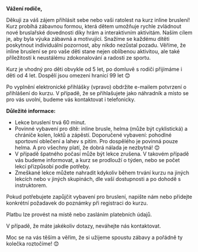 **Vážení rodiče,**

Děkuji za váš zájem přihlásit sebe nebo vaši ratolest na kurz inline bruslení! Kurz probíhá zábavnou formou, která dětem umožňuje rychle zvládnout nové bruslařské dovednosti díky hrám a interaktivním aktivitám. Naším cílem je, aby byla výuka zábavná a motivující. Snažíme se každému dítěti poskytnout individuální pozornost, aby nikdo nezůstal pozadu. Věříme, že inline bruslení se pro vaše děti stane nejen oblíbenou aktivitou, ale také příležitostí k neustálému zdokonalování a radosti ze sportu.

Kurz je vhodný pro děti obvykle od 5 let, po domluvě s rodiči přijímáme i děti od 4 let. Dospělí jsou omezeni hranicí 99 let 😊 

Po vyplnění elektronické přihlášky (vpravo) obdržíte e-mailem potvrzení o přihlášení do kurzu. V případě, že se přihlašujete jako náhradník a místo se pro vás uvolní, budeme vás kontaktovat i telefonicky.

**Důležité informace:**
- Lekce bruslení trvá 60 minut.
- Povinné vybavení pro dítě: inline brusle, helma (může být cyklistická) a chrániče kolen, loktů a zápěstí. Doporučené vybavení: pohodlné sportovní oblečení a lahev s pitím. Pro dospělého je povinná pouze helma. A pro všechny platí, že dobrá nálada je nezbytná! 😊
- V případě špatného počasí může být lekce zrušena. V takovém případě vás budeme informovat, a kurz se prodlouží o týden, nebo se počet lekcí přizpůsobí podle potřeby.
- Zmeškané lekce můžete nahradit kdykoliv během trvání kurzu na jiných lekcích nebo v jiných skupinách, dle vaší dostupnosti a po dohodě s instruktorem.

Pokud potřebujete zapůjčit vybavení pro bruslení, napište nám nebo přidejte konkrétní požadavek do poznámky při registraci do kurzu. 

Platbu lze provést na místě nebo zasláním platebních údajů.

V případě, že máte jakékoliv dotazy, neváhejte nás kontaktovat.

Moc se na vás těším a věřím, že si užijeme spoustu zábavy a pořádně ty kolečka roztočíme! 😊

